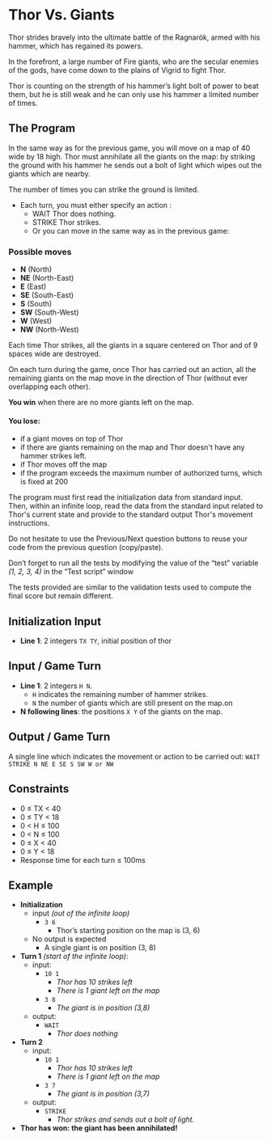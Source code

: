 # Thor Vs. Giants

Thor strides bravely into the ultimate battle of the Ragnarök, armed with his hammer, which has regained its powers.

In the forefront, a large number of Fire giants, who are the secular enemies of the gods, have come down to the plains of Vigrid to fight Thor.

Thor is counting on the strength of his hammer’s light bolt of power to beat them, but he is still weak and he can only use his hammer a limited number of times.

## The Program

In the same way as for the previous game, you will move on a map of 40 wide by 18 high. Thor must annihilate all the giants on the map: by striking the ground with his hammer he sends out a bolt of light which wipes out the giants which are nearby.

The number of times you can strike the ground is limited.

* Each turn, you must either specify an action :
    * WAIT Thor does nothing.
    * STRIKE Thor strikes.
    * Or you can move in the same way as in the previous game:

### Possible moves

* **N** (North)
* **NE** (North-East)
* **E** (East)
* **SE** (South-East)
* **S** (South)
* **SW** (South-West)
* **W** (West)
* **NW** (North-West)

Each time Thor strikes, all the giants in a square centered on Thor and of 9 spaces wide are destroyed.

On each turn during the game, once Thor has carried out an action, all the remaining giants on the map move in the direction of Thor (without ever overlapping each other).

**You win** when there are no more giants left on the map.

#### You lose:
* if a giant moves on top of Thor
* if there are giants remaining on the map and Thor doesn't have any hammer strikes left.
* if Thor moves off the map
* if the program exceeds the maximum number of authorized turns, which is fixed at 200

The program must first read the initialization data from standard input. Then, within an infinite loop, read the data from the standard input related to Thor's current state and provide to the standard output Thor's movement instructions.

Do not hesitate to use the Previous/Next question buttons to reuse your code from the previous question (copy/paste).

Don’t forget to run all the tests by modifying the value of the “test” variable _(1, 2, 3, 4)_ in the “Test script” window

The tests provided are similar to the validation tests used to compute the final score but remain different.

## Initialization Input

* **Line 1**: 2 integers ``TX TY``, initial position of thor

## Input / Game Turn

* **Line 1**: 2 integers ``H N``.
    * ``H`` indicates the remaining number of hammer strikes.
    * ``N`` the number of giants which are still present on the map.on
* **N following lines**: the positions ``X Y`` of the giants on the map.

## Output / Game Turn

A single line which indicates the movement or action to be carried out: ``WAIT STRIKE N NE E SE S SW W or NW``
 
## Constraints

* 0 ≤ TX < 40
* 0 ≤ TY < 18
* 0 < H ≤ 100
* 0 < N ≤ 100
* 0 ≤ X < 40
* 0 ≤ Y < 18
* Response time for each turn ≤ 100ms

## Example

* **Initialization**
    * input _(out of the infinite loop)_
        * ``3 6``
            * Thor’s starting position on the map is (3, 6)
    * No output is expected
        * A single giant is on position (3, 8)
* **Turn 1** _(start of the infinite loop)_:
    * input:
        * ``10 1``
            * _Thor has 10 strikes left_
            * _There is 1 giant left on the map_
        * ``3 8``
            * _The giant is in position (3,8)_
    * output:
        * ``WAIT``
            * _Thor does nothing_
* **Turn 2**
    * input:
        * ``10 1``
            * _Thor has 10 strikes left_
            * _There is 1 giant left on the map_
        * ``3 7``
            * _The giant is in position (3,7)_
    * output:
        * ``STRIKE``
            * _Thor strikes and sends out a bolt of light._
* **Thor has won: the giant has been annihilated!**
